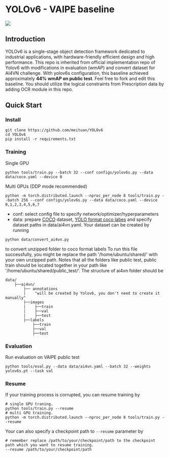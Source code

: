 # YOLOv6 - VAIPE baseline
![](https://vaipe.org/static/media/cover.72451244.png)

## Introduction

YOLOv6 is a single-stage object detection framework dedicated to industrial applications, with hardware-friendly efficient design and high performance.
This repo is inherited from official implementation repo of Yolov6 with modifications in evaluation (wmAP) and convert dataset for AI4VN challenge.
With yolov6s configuration, this baseline achieved approximately **44% wmAP on public test**. Feel free to fork and edit this baseline. You should utilize the logical constraints from Prescription data by adding OCR module in this repo.


## Quick Start

### Install

```shell
git clone https://github.com/meituan/YOLOv6
cd YOLOv6
pip install -r requirements.txt
```

### Training

Single GPU

```shell
python tools/train.py --batch 32 --conf configs/yolov6s.py --data data/coco.yaml --device 0
```

Multi GPUs (DDP mode recommended)

```shell
python -m torch.distributed.launch --nproc_per_node 8 tools/train.py --batch 256 --conf configs/yolov6s.py --data data/coco.yaml --device 0,1,2,3,4,5,6,7
```

- conf: select config file to specify network/optimizer/hyperparameters
- data: prepare [COCO](http://cocodataset.org) dataset, [YOLO format coco labes](https://github.com/meituan/YOLOv6/releases/download/0.1.0/coco2017labels.zip) and specify dataset paths in data/ai4vn.yaml.
Your dataset can be created by running 
```shell
python data/convert_ai4vn.py
```

to convert unzipped folder to coco format labels
To run this file successfully, you might be replace the path '/home/ubuntu/shared/' with your own unzipped path. Notes that
all the folders like public test, public train should be located together in your path like '/home/ubuntu/shared/public_test/'. The structure of ai4vn folder should be 
```
data/
    ├──ai4vn/
        ├── annotations
        |    "will be created by Yolov6, you don't need to create it manually"
        ├──images
        |    ├──train
        |    ├──val
        |    ├──test
        ├──labels
            ├──train
            ├──val
            ├──test

```
### Evaluation

Run evaluation on VAIPE public test

```shell
python tools/eval.py --data data/ai4vn.yaml --batch 32 --weights yolov6s.pt --task val
```

### Resume
If your training process is corrupted, you can resume training by
```
# single GPU traning.
python tools/train.py --resume
# multi GPU training.
python -m torch.distributed.launch --nproc_per_node 8 tools/train.py --resume
```
Your can also specify a checkpoint path to `--resume` parameter by
```
# remember replace /path/to/your/checkpoint/path to the checkpoint path which you want to resume training.
--resume /path/to/your/checkpoint/path

```
